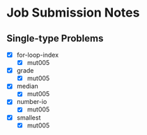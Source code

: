 # Job Submission Notes

## Single-type Problems

- [x] for-loop-index
  - [x] mut005
- [x] grade
  - [x] mut005
- [x] median
  - [x] mut005
- [x] number-io
  - [x] mut005
- [x] smallest
  - [x] mut005
